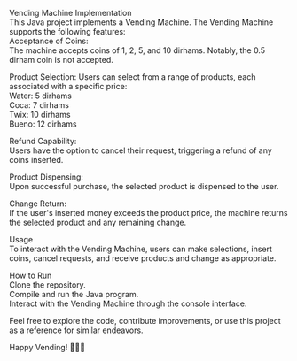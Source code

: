 Vending Machine Implementation   
This Java project implements a Vending Machine. The Vending Machine supports the following features:   
Acceptance of Coins:   
The machine accepts coins of 1, 2, 5, and 10 dirhams. Notably, the 0.5 dirham coin is not accepted.   

Product Selection:
Users can select from a range of products, each associated with a specific price:  
Water: 5 dirhams   
Coca: 7 dirhams   
Twix: 10 dirhams   
Bueno: 12 dirhams   

Refund Capability:   
Users have the option to cancel their request, triggering a refund of any coins inserted.    
    
Product Dispensing:     
Upon successful purchase, the selected product is dispensed to the user.     
       
Change Return:     
If the user's inserted money exceeds the product price, the machine returns the selected product and any remaining change.     
     
Usage     
To interact with the Vending Machine, users can make selections, insert coins, cancel requests, and receive products and change as appropriate.     
    
How to Run     
Clone the repository.   
Compile and run the Java program.    
Interact with the Vending Machine through the console interface.       
    
Feel free to explore the code, contribute improvements, or use this project as a reference for similar endeavors.    
     
Happy Vending! 🍬🥤🍫   
